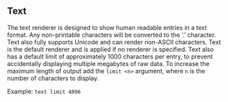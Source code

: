 ## Text

The text renderer is designed to show human readable entries in a text format. Any non-printable characters will be converted to the ‘.’ character. Text also fully supports Unicode and can render non-ASCII characters. Text is the default renderer and is applied if no renderer is specified.
Text also has a default limit of approximately 1000 characters per entry, to prevent accidentally displaying multiple megabytes of raw data. To increase the maximum length of output add the `limit <n>` argument, where `n` is the number of characters to display.

Example: `text limit 4096`